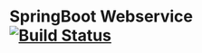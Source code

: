 # SpringBoot Webservice [![Build Status](https://travis-ci.org/godngu/springboot-webservice.svg?branch=master)](https://travis-ci.org/godngu/springboot-webservice)
